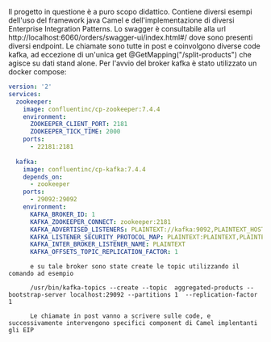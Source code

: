 Il progetto in questione è a puro scopo didattico.
Contiene diversi esempi dell'uso del framework java Camel e dell'implementazione di diversi Enterprise Integration Patterns.
Lo swagger è consultabile alla url http://localhost:6060/orders/swagger-ui/index.html#/ dove sono presenti diversi endpoint.
Le chiamate sono tutte in post e coinvolgono diverse code kafka, ad eccezione di un'unica get @GetMapping("/split-products") che agisce su dati stand alone.
Per l'avvio del broker kafka è stato utilizzato un docker compose:
```yaml
version: '2'
services:
  zookeeper:
    image: confluentinc/cp-zookeeper:7.4.4
    environment:
      ZOOKEEPER_CLIENT_PORT: 2181
      ZOOKEEPER_TICK_TIME: 2000
    ports:
      - 22181:2181
  
  kafka:
    image: confluentinc/cp-kafka:7.4.4
    depends_on:
      - zookeeper
    ports:
      - 29092:29092
    environment:
      KAFKA_BROKER_ID: 1
      KAFKA_ZOOKEEPER_CONNECT: zookeeper:2181
      KAFKA_ADVERTISED_LISTENERS: PLAINTEXT://kafka:9092,PLAINTEXT_HOST://localhost:29092
      KAFKA_LISTENER_SECURITY_PROTOCOL_MAP: PLAINTEXT:PLAINTEXT,PLAINTEXT_HOST:PLAINTEXT
      KAFKA_INTER_BROKER_LISTENER_NAME: PLAINTEXT
      KAFKA_OFFSETS_TOPIC_REPLICATION_FACTOR: 1
```
``` text
      e su tale broker sono state create le topic utilizzando il comando ad esempio

      /usr/bin/kafka-topics --create --topic  aggregated-products --bootstrap-server localhost:29092 --partitions 1  --replication-factor 1

      Le chiamate in post vanno a scrivere sulle code, e successivamente intervengono specifici component di Camel implentanti gli EIP 
